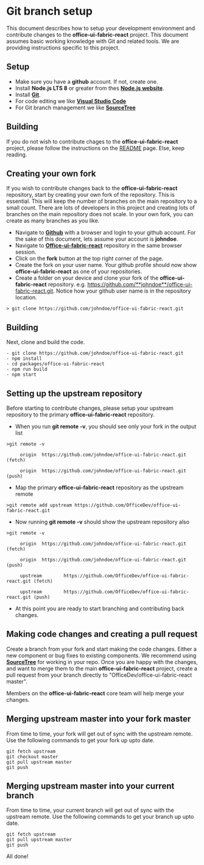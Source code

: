 # Git branch setup

This document describes how to setup your development environment and contribute changes to the **office-ui-fabric-react** project. This document assumes basic working knowledge with Git and related tools. We are providing instructions specific to this project.

## Setup

- Make sure you have a **github** account. If not, create one.
- Install **Node.js LTS 8** or greater from thes **[Node.js website](https://nodejs.org/en/)**.
- Install **[Git](https://git-scm.com/)**.
- For code editing we like **[Visual Studio Code ](https://code.visualstudio.com/)**
- For Git branch management we like **[SourceTree](https://www.atlassian.com/software/sourcetree)**

## Building

If you do not wish to contribute chages to the **office-ui-fabric-react** project, please follow the instructions on the [README](../README.md) page. Else, keep reading.

## Creating your own fork

If you wish to contribute changes back to the **office-ui-fabric-react** repository, start by creating your own fork of the repository. This is essential. This will keep the number of branches on the main repository to a small count. There are lots of developers in this project and creating lots of branches on the main repository does not scale. In your own fork, you can create as many branches as you like.

- Navigate to **[Github](https://www.github.com)** with a browser and login to your github account. For the sake of this document, lets assume your account is **johndoe**.
- Navigate to **[Office-ui-fabric-react](https://github.com/OfficeDev/office-ui-fabric-react)** repository in the same browser session.
- Click on the **fork** button at the top right corner of the page.
- Create the fork on your user name. Your github profile should now show **office-ui-fabric-react** as one of your repositories.
- Create a folder on your device and clone your fork of the **office-ui-fabric-react** repository. e.g. https://github.com/**johndoe**/office-ui-fabric-react.git. Notice how your github user name is in the repository location.

```
> git clone https://github.com/johndoe/office-ui-fabric-react.git
```

## Building

Next, clone and build the code.

```
- git clone https://github.com/johndoe/office-ui-fabric-react.git
- npm install
- cd packages/office-ui-fabric-react
- npm run build
- npm start
```

## Setting up the upstream repository

Before starting to contribute changes, please setup your upstream repository to the primary **office-ui-fabric-react** repository.

- When you run **git remote -v**, you should see only your fork in the output list

```
>git remote -v

     origin  https://github.com/johndoe/office-ui-fabric-react.git (fetch)

     origin  https://github.com/johndoe/office-ui-fabric-react.git (push)
```

- Map the primary **office-ui-fabric-react** repository as the upstream remote

```
>git remote add upstream https://github.com/OfficeDev/office-ui-fabric-react.git
```

- Now running **git remote -v** should show the upstream repository also

```
>git remote -v

     origin  https://github.com/johndoe/office-ui-fabric-react.git (fetch)

     origin  https://github.com/johndoe/office-ui-fabric-react.git (push)

     upstream        https://github.com/OfficeDev/office-ui-fabric-react.git (fetch)

     upstream        https://github.com/OfficeDev/office-ui-fabric-react.git (push)
```

- At this point you are ready to start branching and contributing back changes.

## Making code changes and creating a pull request

Create a branch from your fork and start making the code changes. Either a new component or bug fixes to existing components. We recommend using [**SourceTree**](https://www.sourcetreeapp.com/) for working in your repo. Once you are happy with the changes, and want to merge them to the main **office-ui-fabric-react** project, create a pull request from your branch directly to "OfficeDev/office-ui-fabric-react  master".

Members on the **office-ui-fabric-react** core team will help merge your changes.

## Merging upstream master into your fork master

From time to time, your fork will get out of sync with the upstream remote. Use the following commands to get your fork up upto date.

```
git fetch upstream
git checkout master
git pull upstream master
git push
```

## Merging upstream master into your current branch

From time to time, your current branch will get out of sync with the upstream remote. Use the following commands to get your branch up upto date.

```
git fetch upstream
git pull upstream master
git push
```

All done!
